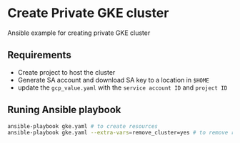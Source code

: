 # Create Private GKE cluster
Ansible example for creating private GKE cluster

Requirements
------------
- Create project to host the cluster
- Generate SA account and download SA key to a location in `$HOME`
- update the `gcp_value.yaml` with the `service account ID` and `project ID`

Runing Ansible playbook
----------------
```bash
ansible-playbook gke.yaml # to create resources
ansible-playbook gke.yaml --extra-vars=remove_cluster=yes # to remove resources
```